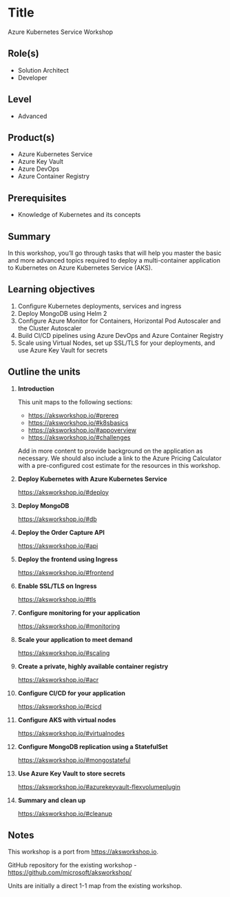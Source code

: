# Title

Azure Kubernetes Service Workshop

## Role(s)

- Solution Architect
- Developer

## Level

- Advanced

## Product(s)

- Azure Kubernetes Service
- Azure Key Vault
- Azure DevOps
- Azure Container Registry

## Prerequisites

- Knowledge of Kubernetes and its concepts

## Summary

In this workshop, you’ll go through tasks that will help you master the basic and more advanced topics required to deploy a multi-container application to Kubernetes on Azure Kubernetes Service (AKS).

## Learning objectives

1. Configure Kubernetes deployments, services and ingress
2. Deploy MongoDB using Helm 2
3. Configure Azure Monitor for Containers, Horizontal Pod Autoscaler and the Cluster Autoscaler
4. Build CI/CD pipelines using Azure DevOps and Azure Container Registry
5. Scale using Virtual Nodes, set up SSL/TLS for your deployments, and use Azure Key Vault for secrets

## Outline the units

1. **Introduction**

    This unit maps to the following sections:

    - https://aksworkshop.io/#prereq
    - https://aksworkshop.io/#k8sbasics
    - https://aksworkshop.io/#appoverview
    - https://aksworkshop.io/#challenges

    Add in more content to provide background on the application as necessary. We should also include a link to the Azure Pricing Calculator with a pre-configured cost estimate for the resources in this workshop.

1. **Deploy Kubernetes with Azure Kubernetes Service**

    https://aksworkshop.io/#deploy

1. **Deploy MongoDB**

    https://aksworkshop.io/#db

1. **Deploy the Order Capture API**

    https://aksworkshop.io/#api

1. **Deploy the frontend using Ingress**

    https://aksworkshop.io/#frontend

1. **Enable SSL/TLS on Ingress**

    https://aksworkshop.io/#tls

1. **Configure monitoring for your application**

    https://aksworkshop.io/#monitoring

1. **Scale your application to meet demand**

    https://aksworkshop.io/#scaling

1. **Create a private, highly available container registry**

    https://aksworkshop.io/#acr

1. **Configure CI/CD for your application**

    https://aksworkshop.io/#cicd

1. **Configure AKS with virtual nodes**

    https://aksworkshop.io/#virtualnodes

1. **Configure MongoDB replication using a StatefulSet**

    https://aksworkshop.io/#mongostateful

1. **Use Azure Key Vault to store secrets**

    https://aksworkshop.io/#azurekeyvault-flexvolumeplugin

1. **Summary and clean up**

    https://aksworkshop.io/#cleanup

## Notes

This workshop is a port from https://aksworkshop.io. 

GitHub repository for the existing workshop - https://github.com/microsoft/aksworkshop/

Units are initially a direct 1-1 map from the existing workshop.